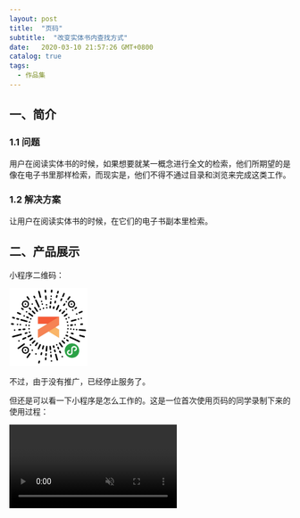```yaml
---
layout: post
title:  "页码"
subtitle:  "改变实体书内查找方式"
date:   2020-03-10 21:57:26 GMT+0800
catalog: true
tags:
  - 作品集
---
```


## 一、简介

### 1.1 问题

用户在阅读实体书的时候，如果想要就某一概念进行全文的检索，他们所期望的是像在电子书里那样检索，而现实是，他们不得不通过目录和浏览来完成这类工作。

### 1.2 解决方案

让用户在阅读实体书的时候，在它们的电子书副本里检索。

## 二、产品展示

小程序二维码：

<img style="width: 140px;" src="/assets/images/posts/yema/gh_ede7c951b0e9_860.jpg" alt="gh_ede7c951b0e9_860" />

不过，由于没有推广，已经停止服务了。

但还是可以看一下小程序是怎么工作的。这是一位首次使用页码的同学录制下来的使用过程：

<div class="center-container">
  <video class="phone-size" controls autoPlay loop muted>
    <source class="phone-size" src="/assets/images/posts/yema/Lia-demo.mp4" type="video/mp4"/>
  </video>
</div>
